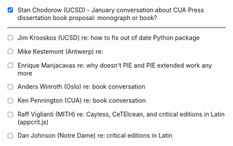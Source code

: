 - [x] Stan Chodorow (UCSD) - January conversation about CUA Press dissertation book proposal: monograph or book?

---
- [ ] Jim Krooskos (UCSD) re: how to fix out of date Python package
- [ ] Mike Kestemont (Antwerp) re:
- [ ] Enrique Manjacavas re: why doesn't PIE and PIE extended work any more

- [ ] Anders Winroth (Oslo) re: book conversation
- [ ] Ken Pennington (CUA) re: book conversation
- [ ] Raff Viglianti (MITH) re: Cayless, CeTEIcean, and critical editions in Latin (appcrit.js)
- [ ] Dan Johnson (Notre Dame) re: critical editions in Latin
